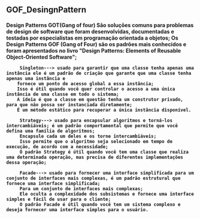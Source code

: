<h2>GOF_DesingnPattern</h2>
<h4>    Design Patterns GOT(Gang of four) 
        São soluções comuns para problemas de design de software que foram desenvolvidas, documentadas e testadas por especialistas em programação orientada a objetos;
        Os Design Patterns GOF (Gang of Four) são os padrões mais conhecidos e foram apresentados no livro "Design Patterns: Elements of Reusable Object-Oriented Software";
  <br>

         Singleton---> usado para garantir que uma classe tenha apenas uma instância ele é um padrão de criação que garante que uma classe tenha apenas uma instância e
        fornece um ponto de acesso global a essa instância;
        Isso é útil quando você quer controlar o acesso a uma única instância de uma classe em todo o sistema;
        A ideia é que a classe em questão tenha um construtor privado, para que não possa ser instanciada diretamente;
        É um método estático para recuperar a única instância disponível.

         Strategy---> usado para encapsular algoritmos e torná-los intercambiáveis; é um padrão comportamental que permite que você defina uma família de algoritmos;
         Encapsule cada um deles e os torne intercambiáveis;
         Isso permite que o algoritmo seja selecionado em tempo de execução, de acordo com a necessidade;
         O padrão Strategy é útil quando você tem uma classe que realiza uma determinada operação, mas precisa de diferentes implementações dessa operação;

         Facade---> usado para fornecer uma interface simplificada para um conjunto de interfaces mais complexas, é um padrão estrutural que fornece uma interface simplificada;
         Para um conjunto de interfaces mais complexas;
         Ele oculta a complexidade dos subsistemas e fornece uma interface simples e fácil de usar para o cliente;
         O padrão Facade é útil quando você tem um sistema complexo e deseja fornecer uma interface simples para o usuário.

